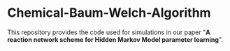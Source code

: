# Chemical-Baum-Welch-Algorithm

This repository provides the code used for simulations in our paper "**A reaction network scheme for Hidden Markov Model parameter learning**".
